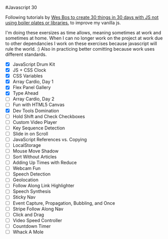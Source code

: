 #Javascript 30

Following tutorials by [Wes Bos to create 30 things in 30 days with JS not using boiler plates or libraries.](https://javascript30.com/) to improve my vanilla js.

I'm doing these exersizes as time allows, meaning sometimes at work and sometimes at home. When I can no longer work on the project at work due to other dependancies I work on these exercises because javascript will rule the world. :) Also in practicing better comitting because work uses different standards.


- [x] JavaScript Drum Kit
- [x] JS + CSS Clock
- [x] CSS Variables
- [x] Array Cardio, Day 1
- [x] Flex Panel Gallery
- [x] Type Ahead
- [ ] Array Cardio, Day 2
- [ ] Fun with HTML5 Canvas
- [x] Dev Tools Domination
- [ ] Hold Shift and Check Checkboxes
- [ ] Custom Video Player
- [ ] Key Sequence Detection
- [ ] Slide in on Scroll
- [ ] JavaScript References vs. Copying
- [ ] LocalStorage
- [ ] Mouse Move Shadow
- [ ] Sort Without Articles
- [ ] Adding Up Times with Reduce
- [ ] Webcam Fun
- [ ] Speech Detection
- [ ] Geolocation
- [ ] Follow Along Link Highlighter
- [ ] Speech Synthesis
- [ ] Sticky Nav
- [ ] Event Capture, Propagation, Bubbling, and Once
- [ ] Stripe Follow Along Nav
- [ ] Click and Drag
- [ ] Video Speed Controller
- [ ] Countdown Timer
- [ ] Whack A Mole